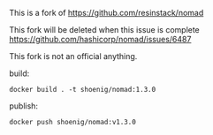 This is a fork of https://github.com/resinstack/nomad

This fork will be deleted when this issue is complete
https://github.com/hashicorp/nomad/issues/6487

This fork is not an official anything.

build:

```
docker build . -t shoenig/nomad:1.3.0
```

publish:

```
docker push shoenig/nomad:v1.3.0
```